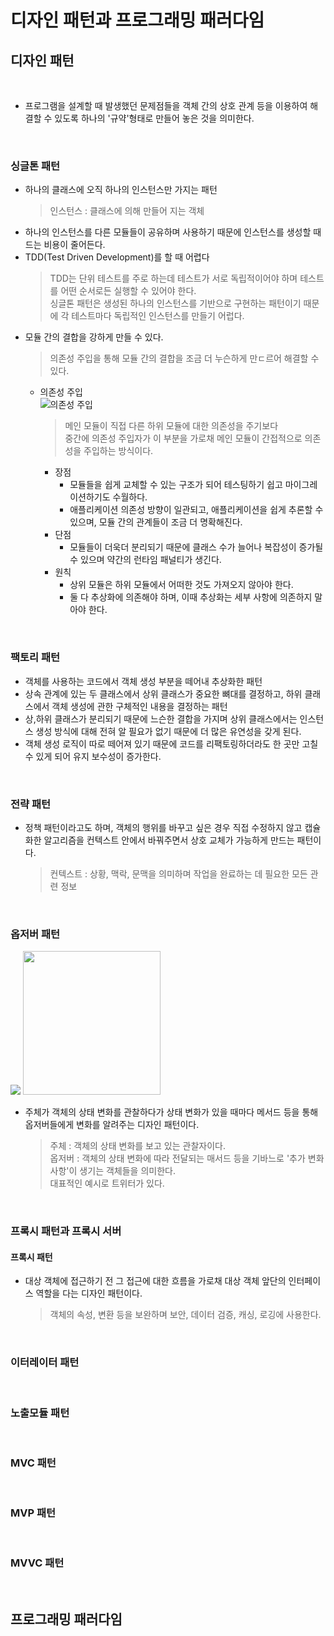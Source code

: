 # 디자인 패턴과 프로그래밍 패러다임

## 디자인 패턴
<br/>

- 프로그램을 설계할 때 발생했던 문제점들을 객체 간의 상호 관계 등을 이용하여 해결할 수 있도록 하나의 '규약'형태로 만들어 놓은 것을 의미한다.
<br/>

### 싱글톤 패턴

- 하나의 클래스에 오직 하나의 인스턴스만 가지는 패턴<br/>
  > 인스턴스 : 클래스에 의해 만들어 지는 객체
- 하나의 인스턴스를 다른 모듈들이 공유하며 사용하기 때문에 인스턴스를 생성할 때 드는 비용이 줄어든다.
- TDD(Test Driven Development)를 할 때 어렵다<br/>
   >  TDD는 단위 테스트를 주로 하는데 테스트가 서로 독립적이어야 하며 테스트를 어떤 순서로든 실행할 수 있어야 한다.<br/> 싱글톤 패턴은 생성된 하나의 인스턴스를 기반으로 구현하는 패턴이기 때문에 각 테스트마다 독립적인 인스턴스를 만들기 어럽다.
- 모듈 간의 결합을 강하게 만들 수 있다.
   > 의존성 주입을 통해 모듈 간의 결합을 조금 더 누슨하게 만ㄷ르어 해결할 수 있다.
   - 의존성 주입
<br/>![의존성 주입](https://github.com/jangjia01234/CS-Study/assets/122140479/39ea7636-e3dc-49db-88ed-4b97a687fed6)

     > 메인 모듈이 직접 다른 하위 모듈에 대한 의존성을 주기보다<br/>중간에 의존성 주입자가 이 부분을 가로채 메인 모듈이 간접적으로 의존성을 주입하는 방식이다.
     - 장점
       - 모듈들을 쉽게 교체할 수 있는 구조가 되어 테스팅하기 쉽고 마이그레이션하기도 수월하다.
       - 애플리케이션 의존성 방향이 일관되고, 애플리케이션을 쉽게 추론할 수 있으며, 모듈 간의 관계들이 조금 더 명확해진다.
     - 단점
       - 모듈들이 더욱더 분리되기 때문에 클래스 수가 늘어나 복잡성이 증가될 수 있으며 약간의 런타임 패널티가 생긴다.
     - 원칙
       - 상위 모듈은 하위 모듈에서 어떠한 것도 가져오지 않아야 한다.
       - 둘 다 추상화에 의존해야 하며, 이때 추상화는 세부 사항에 의존하지 말아야 한다. 
<br/>

### 팩토리 패턴

- 객체를 사용하는 코드에서 객체 생성 부분을 떼어내 추상화한 패턴
- 상속 관계에 있는 두 클래스에서 상위 클래스가 중요한 뼈대를 결정하고, 하위 클래스에서 객체 생성에 관한 구체적인 내용을 결정하는 패턴
- 상,하위 클래스가 분리되기 때문에 느슨한 결합을 가지며 상위 클래스에서는 인스턴스 생성 방식에 대해 전혀 알 필요가 없기 때문에 더 많은 유연성을 갖게 된다.
- 객체 생성 로직이 따로 떼어져 있기 때문에 코드를 리팩토링하더라도 한 곳만 고칠 수 있게 되어 유지 보수성이 증가한다.<br/>
<br/>

### 전략 패턴

- 정책 패턴이라고도 하며, 객체의 행위를 바꾸고 싶은 경우 직접 수정하지 않고 캡슐화한 알고리즘을 컨텍스트 안에서 바꿔주면서 상호 교체가 가능하게 만드는 패턴이다.
  > 컨텍스트 : 상황, 맥락, 문맥을 의미하며 작업을 완료하는 데 필요한 모든 관련 정보
<br/>

### 옵저버 패턴

<img src="https://github.com/jangjia01234/CS-Study/assets/122140479/4fb7327c-adde-4cab-b7d3-970f8d089952" />
<img src="https://github.com/jangjia01234/CS-Study/assets/122140479/b2f274f6-80d6-44a6-a7f3-15482746df9a" width="220" height="230"/>

- 주체가 객체의 상태 변화를 관찰하다가 상태 변화가 있을 때마다 메서드 등을 통해 옵저버들에게 변화를 알려주는 디자인 패턴이다.
  > 주체 : 객체의 상태 변화를 보고 있는 관찰자이다.<br/> 옵저버 : 객체의 상태 변화에 따라 전달되는 매서드 등을 기바느로 '추가 변화 사항'이 생기는 객체들을 의미한다. <br/> 대표적인 예시로 트위터가 있다.

<br/>


### 프록시 패턴과 프록시 서버
#### 프록시 패턴
- 대상 객체에 접근하기 전 그 접근에 대한 흐름을 가로채 대상 객체 앞단의 인터페이스 역할을 다는 디자인 패턴이다.
  > 객체의 속성, 변환 등을 보완하며 보안, 데이터 검증, 캐싱, 로깅에 사용한다.

<br/>


### 이터레이터 패턴

<br/>


### 노출모듈 패턴

<br/>


### MVC 패턴

<br/>


### MVP 패턴

<br/>


### MVVC 패턴

<br/>




## 프로그래밍 패러다임


